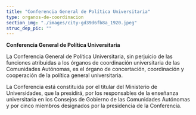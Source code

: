 ```yaml
---
title: "Conferencia General de Política Universitaria"
type: organos-de-coordinacion
section_img: "./images/city-gd39d6fb8a_1920.jpeg"
struc_dep_pic: ""
---
```

**Conferencia General de Política Universitaria**

La Conferencia General de Política Universitaria, sin perjuicio de las funciones atribuidas a los órganos de coordinación universitaria de las Comunidades Autónomas, es el órgano de concertación, coordinación y cooperación de la política general universitaria.  

La Conferencia está constituida por el titular del Ministerio de Universidades, que la presidirá, por los responsables de la enseñanza universitaria en los Consejos de Gobierno de las Comunidades Autónomas y por cinco miembros designados por la presidencia de la Conferencia. 
